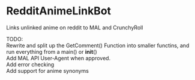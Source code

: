 RedditAnimeLinkBot
==================

Links unlinked anime on reddit to MAL and CrunchyRoll

TODO:    
Rewrite and split up the GetComment() Function into smaller functins, and run everything from a main() or __init__()    
Add MAL API User-Agent when approved.    
Add error checking  
Add support for anime synonyms
